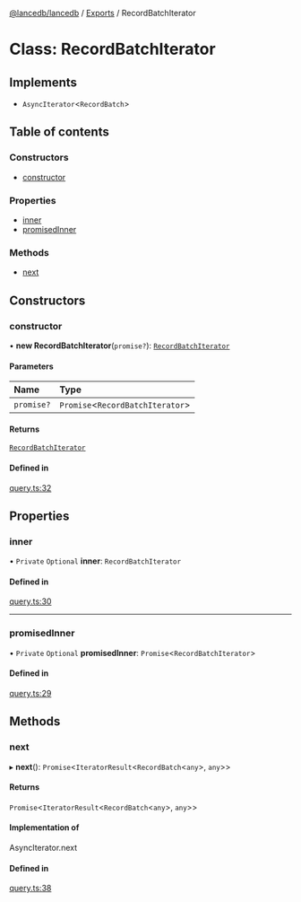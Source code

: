 [@lancedb/lancedb](../README.md) / [Exports](../modules.md) / RecordBatchIterator

# Class: RecordBatchIterator

## Implements

- `AsyncIterator`\<`RecordBatch`\>

## Table of contents

### Constructors

- [constructor](RecordBatchIterator.md#constructor)

### Properties

- [inner](RecordBatchIterator.md#inner)
- [promisedInner](RecordBatchIterator.md#promisedinner)

### Methods

- [next](RecordBatchIterator.md#next)

## Constructors

### constructor

• **new RecordBatchIterator**(`promise?`): [`RecordBatchIterator`](RecordBatchIterator.md)

#### Parameters

| Name | Type |
| :------ | :------ |
| `promise?` | `Promise`\<`RecordBatchIterator`\> |

#### Returns

[`RecordBatchIterator`](RecordBatchIterator.md)

#### Defined in

[query.ts:32](https://github.com/universalmind303/lancedb/blob/833b375/nodejs/lancedb/query.ts#L32)

## Properties

### inner

• `Private` `Optional` **inner**: `RecordBatchIterator`

#### Defined in

[query.ts:30](https://github.com/universalmind303/lancedb/blob/833b375/nodejs/lancedb/query.ts#L30)

___

### promisedInner

• `Private` `Optional` **promisedInner**: `Promise`\<`RecordBatchIterator`\>

#### Defined in

[query.ts:29](https://github.com/universalmind303/lancedb/blob/833b375/nodejs/lancedb/query.ts#L29)

## Methods

### next

▸ **next**(): `Promise`\<`IteratorResult`\<`RecordBatch`\<`any`\>, `any`\>\>

#### Returns

`Promise`\<`IteratorResult`\<`RecordBatch`\<`any`\>, `any`\>\>

#### Implementation of

AsyncIterator.next

#### Defined in

[query.ts:38](https://github.com/universalmind303/lancedb/blob/833b375/nodejs/lancedb/query.ts#L38)
